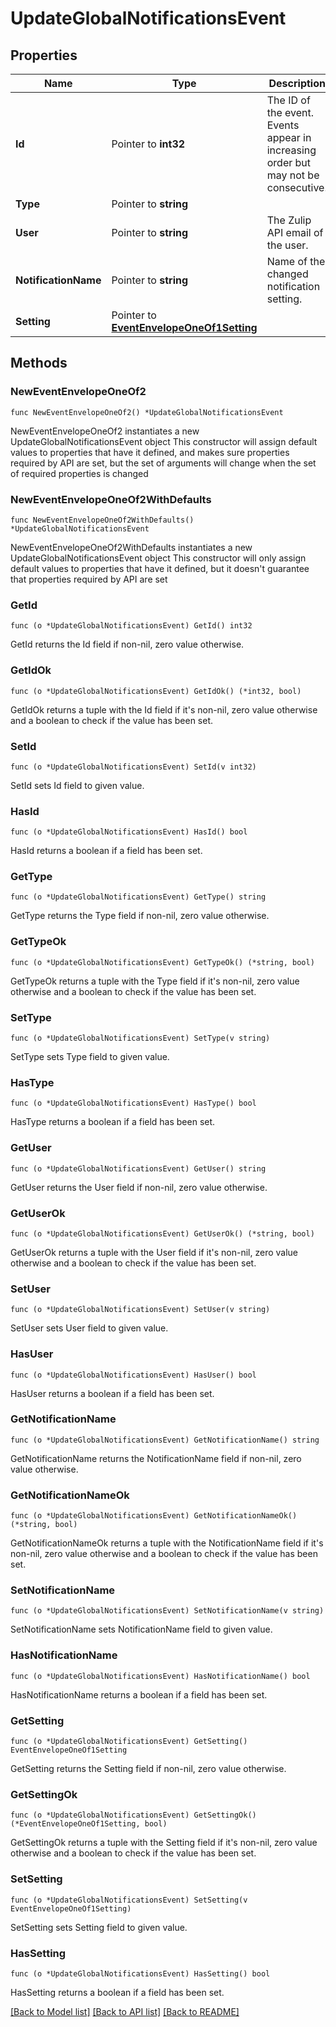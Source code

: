 # UpdateGlobalNotificationsEvent

## Properties

Name | Type | Description | Notes
------------ | ------------- | ------------- | -------------
**Id** | Pointer to **int32** | The ID of the event. Events appear in increasing order but may not be consecutive.  | [optional] 
**Type** | Pointer to **string** |  | [optional] 
**User** | Pointer to **string** | The Zulip API email of the user.  | [optional] 
**NotificationName** | Pointer to **string** | Name of the changed notification setting.  | [optional] 
**Setting** | Pointer to [**EventEnvelopeOneOf1Setting**](EventEnvelopeOneOf1Setting.md) |  | [optional] 

## Methods

### NewEventEnvelopeOneOf2

`func NewEventEnvelopeOneOf2() *UpdateGlobalNotificationsEvent`

NewEventEnvelopeOneOf2 instantiates a new UpdateGlobalNotificationsEvent object
This constructor will assign default values to properties that have it defined,
and makes sure properties required by API are set, but the set of arguments
will change when the set of required properties is changed

### NewEventEnvelopeOneOf2WithDefaults

`func NewEventEnvelopeOneOf2WithDefaults() *UpdateGlobalNotificationsEvent`

NewEventEnvelopeOneOf2WithDefaults instantiates a new UpdateGlobalNotificationsEvent object
This constructor will only assign default values to properties that have it defined,
but it doesn't guarantee that properties required by API are set

### GetId

`func (o *UpdateGlobalNotificationsEvent) GetId() int32`

GetId returns the Id field if non-nil, zero value otherwise.

### GetIdOk

`func (o *UpdateGlobalNotificationsEvent) GetIdOk() (*int32, bool)`

GetIdOk returns a tuple with the Id field if it's non-nil, zero value otherwise
and a boolean to check if the value has been set.

### SetId

`func (o *UpdateGlobalNotificationsEvent) SetId(v int32)`

SetId sets Id field to given value.

### HasId

`func (o *UpdateGlobalNotificationsEvent) HasId() bool`

HasId returns a boolean if a field has been set.

### GetType

`func (o *UpdateGlobalNotificationsEvent) GetType() string`

GetType returns the Type field if non-nil, zero value otherwise.

### GetTypeOk

`func (o *UpdateGlobalNotificationsEvent) GetTypeOk() (*string, bool)`

GetTypeOk returns a tuple with the Type field if it's non-nil, zero value otherwise
and a boolean to check if the value has been set.

### SetType

`func (o *UpdateGlobalNotificationsEvent) SetType(v string)`

SetType sets Type field to given value.

### HasType

`func (o *UpdateGlobalNotificationsEvent) HasType() bool`

HasType returns a boolean if a field has been set.

### GetUser

`func (o *UpdateGlobalNotificationsEvent) GetUser() string`

GetUser returns the User field if non-nil, zero value otherwise.

### GetUserOk

`func (o *UpdateGlobalNotificationsEvent) GetUserOk() (*string, bool)`

GetUserOk returns a tuple with the User field if it's non-nil, zero value otherwise
and a boolean to check if the value has been set.

### SetUser

`func (o *UpdateGlobalNotificationsEvent) SetUser(v string)`

SetUser sets User field to given value.

### HasUser

`func (o *UpdateGlobalNotificationsEvent) HasUser() bool`

HasUser returns a boolean if a field has been set.

### GetNotificationName

`func (o *UpdateGlobalNotificationsEvent) GetNotificationName() string`

GetNotificationName returns the NotificationName field if non-nil, zero value otherwise.

### GetNotificationNameOk

`func (o *UpdateGlobalNotificationsEvent) GetNotificationNameOk() (*string, bool)`

GetNotificationNameOk returns a tuple with the NotificationName field if it's non-nil, zero value otherwise
and a boolean to check if the value has been set.

### SetNotificationName

`func (o *UpdateGlobalNotificationsEvent) SetNotificationName(v string)`

SetNotificationName sets NotificationName field to given value.

### HasNotificationName

`func (o *UpdateGlobalNotificationsEvent) HasNotificationName() bool`

HasNotificationName returns a boolean if a field has been set.

### GetSetting

`func (o *UpdateGlobalNotificationsEvent) GetSetting() EventEnvelopeOneOf1Setting`

GetSetting returns the Setting field if non-nil, zero value otherwise.

### GetSettingOk

`func (o *UpdateGlobalNotificationsEvent) GetSettingOk() (*EventEnvelopeOneOf1Setting, bool)`

GetSettingOk returns a tuple with the Setting field if it's non-nil, zero value otherwise
and a boolean to check if the value has been set.

### SetSetting

`func (o *UpdateGlobalNotificationsEvent) SetSetting(v EventEnvelopeOneOf1Setting)`

SetSetting sets Setting field to given value.

### HasSetting

`func (o *UpdateGlobalNotificationsEvent) HasSetting() bool`

HasSetting returns a boolean if a field has been set.


[[Back to Model list]](../README.md#documentation-for-models) [[Back to API list]](../README.md#documentation-for-api-endpoints) [[Back to README]](../README.md)


